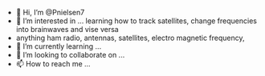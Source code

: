 - 👋 Hi, I’m @Pnielsen7
- 👀 I’m interested in ... learning how to track satellites, change frequencies into brainwaves and vise versa
- anything ham radio, antennas, satellites, electro magnetic frequency, 
- 🌱 I’m currently learning ...
- 💞️ I’m looking to collaborate on ...
- 📫 How to reach me ...

<!---
Pnielsen7/Pnielsen7 is a ✨ special ✨ repository because its `README.md` (this file) appears on your GitHub profile.
You can click the Preview link to take a look at your changes.
--->
